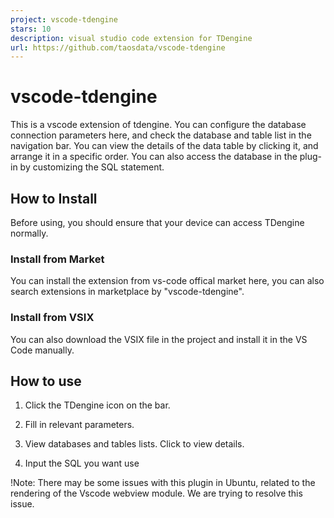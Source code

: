 ```yaml
---
project: vscode-tdengine
stars: 10
description: visual studio code extension for TDengine
url: https://github.com/taosdata/vscode-tdengine
---
```


vscode-tdengine
===============

This is a vscode extension of tdengine. You can configure the database connection parameters here, and check the database and table list in the navigation bar. You can view the details of the data table by clicking it, and arrange it in a specific order. You can also access the database in the plug-in by customizing the SQL statement.

How to Install
--------------

Before using, you should ensure that your device can access TDengine normally.

### Install from Market

You can install the extension from vs-code offical market here, you can also search extensions in marketplace by "vscode-tdengine".

### Install from VSIX

You can also download the VSIX file in the project and install it in the VS Code manually.

How to use
----------

1.  Click the TDengine icon on the bar.
    
2.  Fill in relevant parameters.
    
3.  View databases and tables lists. Click to view details.
    
4.  Input the SQL you want use
    

!Note: There may be some issues with this plugin in Ubuntu, related to the rendering of the Vscode webview module. We are trying to resolve this issue.
